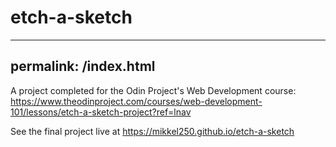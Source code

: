 # etch-a-sketch
---
permalink: /index.html
---
A project completed for the Odin Project's Web Development course: https://www.theodinproject.com/courses/web-development-101/lessons/etch-a-sketch-project?ref=lnav

See the final project live at https://mikkel250.github.io/etch-a-sketch
